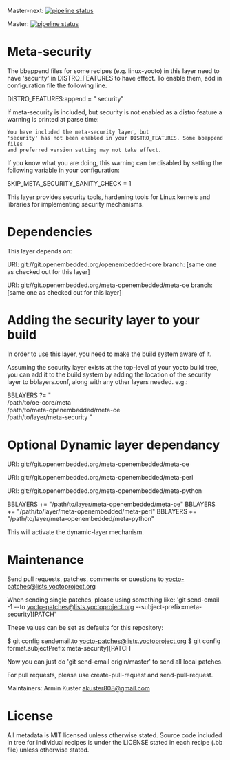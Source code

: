 Master-next: 
[![pipeline status](https://gitlab.com/akuster/meta-security/badges/master-next/pipeline.svg)](https://gitlab.com/akuster/meta-security/-/commits/master-next)

Master: [![pipeline status](https://gitlab.com/akuster/meta-security/badges/master/pipeline.svg)](https://gitlab.com/akuster/meta-security/-/commits/master)

Meta-security
=============

The bbappend files for some recipes (e.g. linux-yocto) in this layer need
to have 'security' in DISTRO_FEATURES to have effect.
To enable them, add in configuration file the following line.

  DISTRO_FEATURES:append = " security"

If meta-security is included, but security  is not enabled as a
distro feature a warning is printed at parse time:

    You have included the meta-security layer, but
    'security' has not been enabled in your DISTRO_FEATURES. Some bbappend files
    and preferred version setting may not take effect.

If you know what you are doing, this warning can be disabled by setting the following
variable in your configuration:

  SKIP_META_SECURITY_SANITY_CHECK = 1

This layer provides security tools, hardening tools for Linux kernels
and libraries for implementing security mechanisms.

Dependencies
============

This layer depends on:

  URI: git://git.openembedded.org/openembedded-core
  branch: [same one as checked out for this layer]

  URI: git://git.openembedded.org/meta-openembedded/meta-oe
  branch: [same one as checked out for this layer]

Adding the security layer to your build
========================================

In order to use this layer, you need to make the build system aware of
it.

Assuming the security layer exists at the top-level of your
yocto build tree, you can add it to the build system by adding the
location of the security layer to bblayers.conf, along with any
other layers needed. e.g.:

  BBLAYERS ?= " \
    /path/to/oe-core/meta \
    /path/to/meta-openembedded/meta-oe \
    /path/to/layer/meta-security "

Optional Dynamic layer dependancy
======================================

  URI: git://git.openembedded.org/meta-openembedded/meta-oe

  URI: git://git.openembedded.org/meta-openembedded/meta-perl

  URI: git://git.openembedded.org/meta-openembedded/meta-python

  BBLAYERS += "/path/to/layer/meta-openembedded/meta-oe"
  BBLAYERS += "/path/to/layer/meta-openembedded/meta-perl"
  BBLAYERS += "/path/to/layer/meta-openembedded/meta-python"

This will activate the dynamic-layer mechanism.



Maintenance
======================================

Send pull requests, patches, comments or questions to yocto-patches@lists.yoctoproject.org  

When sending single patches, please using something like:
'git send-email -1 --to yocto-patches@lists.yoctoproject.org --subject-prefix=meta-security][PATCH'

These values can be set as defaults for this repository:

$ git config sendemail.to yocto-patches@lists.yoctoproject.org
$ git config format.subjectPrefix meta-security][PATCH

Now you can just do 'git send-email origin/master' to send all local patches.

For pull requests, please use create-pull-request and send-pull-request. 

Maintainers:    Armin Kuster <akuster808@gmail.com>


License
=======

All metadata is MIT licensed unless otherwise stated. Source code included
in tree for individual recipes is under the LICENSE stated in each recipe
(.bb file) unless otherwise stated.
